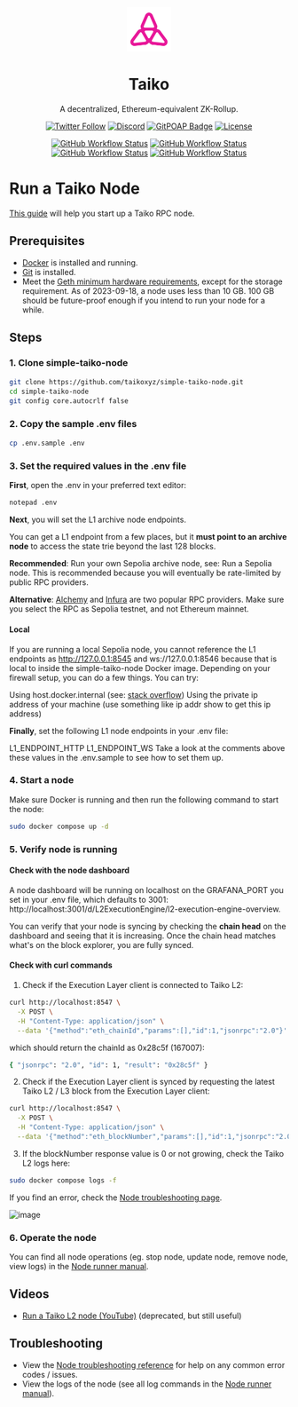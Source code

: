 <p align="center">
  <img src="taiko-icon-blk.svg" width="80" alt="Logo for Taiko" />
</p>

<h1 align="center">
  Taiko
</h1>

<p align="center">
  A decentralized, Ethereum-equivalent ZK-Rollup.
</p>

<div align="center">

[![Twitter Follow](https://img.shields.io/twitter/follow/taikoxyz?style=social)](https://twitter.com/taikoxyz)
[![Discord](https://img.shields.io/discord/984015101017346058?color=%235865F2&label=Discord&logo=discord&logoColor=%23fff)](https://discord.gg/taikoxyz)
[![GitPOAP Badge](https://public-api.gitpoap.io/v1/repo/taikoxyz/taiko-mono/badge)](https://www.gitpoap.io/gh/taikoxyz/taiko-mono)
[![License](https://img.shields.io/github/license/taikoxyz/taiko-mono)](https://github.com/taikoxyz/taiko-mono/blob/main/LICENSE.md)

[![GitHub Workflow Status](https://img.shields.io/github/actions/workflow/status/taikoxyz/taiko-mono/protocol.yml?branch=main&label=Protocol&logo=github)](https://github.com/taikoxyz/taiko-mono/actions/workflows/protocol.yml)
[![GitHub Workflow Status](https://img.shields.io/github/actions/workflow/status/taikoxyz/taiko-mono/relayer.yml?branch=main&label=Relayer&logo=github)](https://github.com/taikoxyz/taiko-mono/actions/workflows/relayer.yml)
[![GitHub Workflow Status](https://img.shields.io/github/actions/workflow/status/taikoxyz/taiko-mono/bridge-ui-v2.yml?branch=main&label=Bridge%20UI&logo=github)](https://github.com/taikoxyz/taiko-mono/actions/workflows/bridge-ui.yml)
[![GitHub Workflow Status](https://img.shields.io/github/actions/workflow/status/taikoxyz/taiko-mono/website.yml?branch=main&label=Website&logo=github)](https://github.com/taikoxyz/taiko-mono/actions/workflows/website.yml)

</div>

# Run a Taiko Node

[This guide](https://taiko.xyz/docs/guides/run-a-taiko-node) will help you start up a Taiko RPC node.

## Prerequisites

- [Docker](https://docs.docker.com/engine/install/) is installed and running.
- [Git](https://github.com/git-guides/install-git/) is installed.
- Meet the [Geth minimum hardware requirements](https://github.com/ethereum/go-ethereum#hardware-requirements), except for the storage requirement. As of 2023-09-18, a node uses less than 10 GB. 100 GB should be future-proof enough if you intend to run your node for a while.

## Steps

### 1. Clone simple-taiko-node

```bash
git clone https://github.com/taikoxyz/simple-taiko-node.git
cd simple-taiko-node
git config core.autocrlf false
```

### 2. Copy the sample .env files

```bash
cp .env.sample .env
```

### 3. Set the required values in the .env file

**First**, open the .env in your preferred text editor:

```bash
notepad .env
```

**Next**, you will set the L1 archive node endpoints.

You can get a L1 endpoint from a few places, but it **must point to an archive node** to access the state trie beyond the last 128 blocks.

**Recommended**: Run your own Sepolia archive node, see: Run a Sepolia node. This is recommended because you will eventually be rate-limited by public RPC providers.

**Alternative**: [Alchemy](https://www.alchemy.com) and [Infura](https://www.infura.io) are two popular RPC providers. Make sure you select the RPC as Sepolia testnet, and not Ethereum mainnet.

#### Local

If you are running a local Sepolia node, you cannot reference the L1 endpoints as http://127.0.0.1:8545 and ws://127.0.0.1:8546 because that is local to inside the simple-taiko-node Docker image. Depending on your firewall setup, you can do a few things. You can try:

Using host.docker.internal (see: [stack overflow](https://stackoverflow.com/questions/24319662/from-inside-of-a-docker-container-how-do-i-connect-to-the-localhost-of-the-mach))
Using the private ip address of your machine (use something like ip addr show to get this ip address)

**Finally**, set the following L1 node endpoints in your .env file:

L1_ENDPOINT_HTTP
L1_ENDPOINT_WS
Take a look at the comments above these values in the .env.sample to see how to set them up.

### 4. Start a node

Make sure Docker is running and then run the following command to start the node:

```bash
sudo docker compose up -d
```

### 5. Verify node is running

#### Check with the node dashboard

A node dashboard will be running on localhost on the GRAFANA_PORT you set in your .env file, which defaults to 3001: http://localhost:3001/d/L2ExecutionEngine/l2-execution-engine-overview.

You can verify that your node is syncing by checking the **chain head** on the dashboard and seeing that it is increasing. Once the chain head matches what's on the block explorer, you are fully synced.

#### Check with curl commands

1. Check if the Execution Layer client is connected to Taiko L2:

```bash
curl http://localhost:8547 \
  -X POST \
  -H "Content-Type: application/json" \
  --data '{"method":"eth_chainId","params":[],"id":1,"jsonrpc":"2.0"}'
```

which should return the chainId as 0x28c5f (167007):

```bash
{ "jsonrpc": "2.0", "id": 1, "result": "0x28c5f" }
```

2. Check if the Execution Layer client is synced by requesting the latest Taiko L2 / L3 block from the Execution Layer client:

```bash
curl http://localhost:8547 \
  -X POST \
  -H "Content-Type: application/json" \
  --data '{"method":"eth_blockNumber","params":[],"id":1,"jsonrpc":"2.0"}'
```

3. If the blockNumber response value is 0 or not growing, check the Taiko L2 logs here:

```bash
sudo docker compose logs -f
```

If you find an error, check the [Node troubleshooting page](https://taiko.xyz/docs/reference/node-troubleshooting).

![image](https://github.com/fonckchain/simple-taiko-node/assets/30877952/ecbc4434-3c55-43cc-ab08-37471668f73f)

### 6. Operate the node

You can find all node operations (eg. stop node, update node, remove node, view logs) in the [Node runner manual](https://taiko.xyz/docs/manuals/node-runner-manual).

## Videos

- [Run a Taiko L2 node (YouTube)](https://www.youtube.com/watch?v=l_tVvDcuK5o) (deprecated, but still useful)

## Troubleshooting

- View the [Node troubleshooting reference](https://taiko.xyz/docs/reference/node-troubleshooting) for help on any common error codes / issues.
- View the logs of the node (see all log commands in the [Node runner manual](https://taiko.xyz/docs/manuals/node-runner-manual)).
